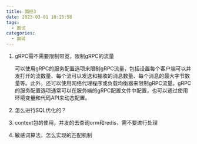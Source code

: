 ```yaml
---
title: 面经3
date: 2023-03-01 10:15:58
tags:
  - 面试
categories:
  - 面试
---
```





1. gRPC需不需要限制带宽，限制gRPC的流量

   可以使用gRPC的服务配置选项来限制gRPC流量，包括设置每个客户端可以并发打开的流数量、每个流可以发送和接收的消息数量、每个消息的最大字节数量等。此外，还可以使用网络代理程序或负载均衡器来限制gRPC流量。gRPC的服务配置选项通常可以在服务端的gRPC配置文件中配置，也可以通过使用环境变量和代码API来动态配置。

2. 怎么进行SQL优化的？

3. context包的使用，并发的去查询orm和redis，需不要进行处理

4. 敏感词算法，怎么实现的匹配机制
